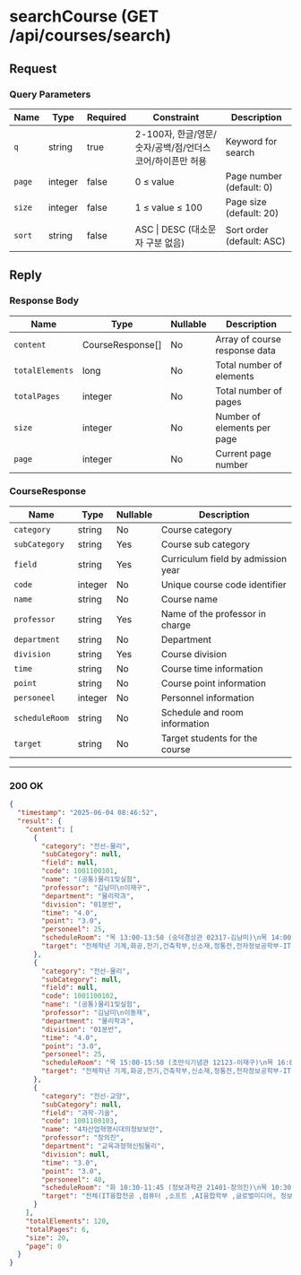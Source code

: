 # searchCourse (GET /api/courses/search)

## Request

### Query Parameters

| Name   | Type    | Required | Constraint                          | Description               |
|--------|---------|----------|-------------------------------------|---------------------------|
| `q`    | string  | true     | 2-100자, 한글/영문/숫자/공백/점/언더스코어/하이픈만 허용 | Keyword for search        |
| `page` | integer | false    | 0 ≤ value                           | Page number (default: 0)  |
| `size` | integer | false    | 1 ≤ value ≤ 100                     | Page size (default: 20)   |
| `sort` | string  | false    | ASC \| DESC (대소문자 구분 없음)     | Sort order (default: ASC) |

## Reply

### Response Body

| Name            | Type             | Nullable | Description                   |
|-----------------|------------------|----------|-------------------------------|
| `content`       | CourseResponse[] | No       | Array of course response data |
| `totalElements` | long             | No       | Total number of elements      |
| `totalPages`    | integer          | No       | Total number of pages         |
| `size`          | integer          | No       | Number of elements per page   |
| `page`          | integer          | No       | Current page number           |

### CourseResponse

| Name           | Type    | Nullable | Description                        |
|----------------|---------|----------|------------------------------------| 
| `category`     | string  | No       | Course category                    |
| `subCategory`  | string  | Yes      | Course sub category                |
| `field`        | string  | Yes      | Curriculum field by admission year |
| `code`         | integer | No       | Unique course code identifier      |
| `name`         | string  | No       | Course name                        |
| `professor`    | string  | Yes      | Name of the professor in charge    |
| `department`   | string  | No       | Department                         |
| `division`     | string  | Yes      | Course division                    |
| `time`         | string  | No       | Course time information            |
| `point`        | string  | No       | Course point information           |
| `personeel`    | integer | No       | Personnel information              |
| `scheduleRoom` | string  | No       | Schedule and room information      |
| `target`       | string  | No       | Target students for the course     |

---

### 200 OK

```json
{
  "timestamp": "2025-06-04 08:46:52",
  "result": {
    "content": [
      {
        "category": "전선-물리",
        "subCategory": null,
        "field": null,
        "code": 1001100101,
        "name": "(공통)물리1및실험",
        "professor": "김남미\n이재구",
        "department": "물리학과",
        "division": "01분반",
        "time": "4.0",
        "point": "3.0",
        "personeel": 25,
        "scheduleRoom": "목 13:00-13:50 (숭덕경상관 02317-김남미)\n목 14:00-14:50 (숭덕경상관 02317-김남미)",
        "target": "전체학년 기계,화공,전기,건축학부,신소재,정통전,전자정보공학부-IT융합,전자정보공학부-전자공학,AI융합,물리,화학,의생명,소프트,컴퓨터"
      },
      {
        "category": "전선-물리",
        "subCategory": null,
        "field": null,
        "code": 1001100102,
        "name": "(공통)물리1및실험",
        "professor": "김남미\n이동재",
        "department": "물리학과",
        "division": "01분반",
        "time": "4.0",
        "point": "3.0",
        "personeel": 25,
        "scheduleRoom": "목 15:00-15:50 (조만식기념관 12123-이재구)\n목 16:00-16:50 (조만식기념관 12123-이재구)",
        "target": "전체학년 기계,화공,전기,건축학부,신소재,정통전,전자정보공학부-IT융합,전자정보공학부-전자공학,AI융합,물리,화학,의생명,소프트,컴퓨터"
      },
      {
        "category": "전선-교양",
        "subCategory": null,
        "field": "과학·기술",
        "code": 1001100103,
        "name": "4차산업혁명시대의정보보안",
        "professor": "장의진",
        "department": "교육과정혁신팀물리",
        "division": null,
        "time": "3.0",
        "point": "3.0",
        "personeel": 40,
        "scheduleRoom": "화 10:30-11:45 (정보과학관 21401-장의진)\n목 10:30-11:45 (정보과학관 21401-장의진)",
        "target": "전체(IT융합전공 ,컴퓨터 ,소프트 ,AI융합학부 ,글로벌미디어, 정보보호학과, 학점교류생 제한)"
      }
    ],
    "totalElements": 120,
    "totalPages": 6,
    "size": 20,
    "page": 0
  }
}
```
